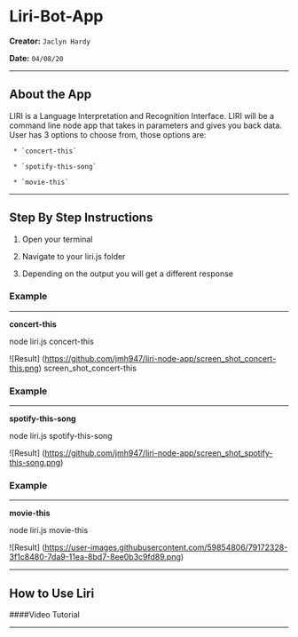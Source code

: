 # Liri-Bot-App 
  **Creator:**  `Jaclyn Hardy`
  
  **Date:** `04/08/20`
  _ _ _
  
## About the App
  LIRI is a Language Interpretation and Recognition Interface. LIRI will be a command line node app that takes in parameters and gives you back data. User has 3 options to choose from, those options are:
  
     * `concert-this`
     
     * `spotify-this-song`
     
     * `movie-this`
      
 _ _ _
 
 ## Step By Step Instructions
 1. Open your terminal
 
 2. Navigate to your liri.js folder
 
 3. Depending on the output you will get a different response

### **Example**
----------------------
**concert-this** 

node liri.js concert-this <name of artist or band>
 
![Result] (https://github.com/jmh947/liri-node-app/screen_shot_concert-this.png)
screen_shot_concert-this


### **Example**
----------------------
**spotify-this-song**

node liri.js spotify-this-song <name of song>

![Result] (https://github.com/jmh947/liri-node-app/screen_shot_spotify-this-song.png)



### **Example**
----------------------
**movie-this**

node liri.js movie-this <name of movie>

![Result] (https://user-images.githubusercontent.com/59854806/79172328-3f1c8480-7da9-11ea-8bd7-8ee0b3c9fd89.png)

_ _ _

## How to Use Liri
####Video Tutorial


_ _ _



      
